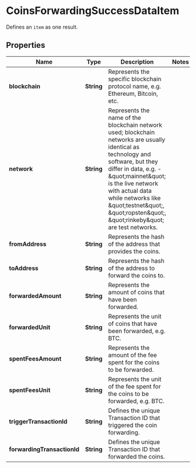 

# CoinsForwardingSuccessDataItem

Defines an `item` as one result.

## Properties

Name | Type | Description | Notes
------------ | ------------- | ------------- | -------------
**blockchain** | **String** | Represents the specific blockchain protocol name, e.g. Ethereum, Bitcoin, etc. | 
**network** | **String** | Represents the name of the blockchain network used; blockchain networks are usually identical as technology and software, but they differ in data, e.g. - \&quot;mainnet\&quot; is the live network with actual data while networks like \&quot;testnet\&quot;, \&quot;ropsten\&quot;, \&quot;rinkeby\&quot; are test networks. | 
**fromAddress** | **String** | Represents the hash of the address that provides the coins. | 
**toAddress** | **String** | Represents the hash of the address to forward the coins to. | 
**forwardedAmount** | **String** | Represents the amount of coins that have been forwarded. | 
**forwardedUnit** | **String** | Represents the unit of coins that have been forwarded, e.g. BTC. | 
**spentFeesAmount** | **String** | Represents the amount of the fee spent for the coins to be forwarded. | 
**spentFeesUnit** | **String** | Represents the unit of the fee spent for the coins to be forwarded, e.g. BTC. | 
**triggerTransactionId** | **String** | Defines the unique Transaction ID that triggered the coin forwarding. | 
**forwardingTransactionId** | **String** | Defines the unique Transaction ID that forwarded the coins. | 



